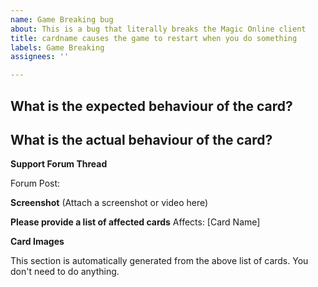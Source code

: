 ```yaml
---
name: Game Breaking bug
about: This is a bug that literally breaks the Magic Online client
title: cardname causes the game to restart when you do something
labels: Game Breaking
assignees: ''

---
```


**What is the expected behaviour of the card?**
 -

**What is the actual behaviour of the card?**
 -

**Support Forum Thread**
<!-- If you can, please also report this to the official forums: https://forums.mtgo.com/index.php?threads/how-to-report-and-upvote-bugs-and-exploits.1739/ -->
Forum Post:

**Screenshot**
(Attach a screenshot or video here)

**Please provide a list of affected cards**
Affects: [Card Name]

**Card Images**
<!-- Images --> This section is automatically generated from the above list of cards.  You don't need to do anything.
